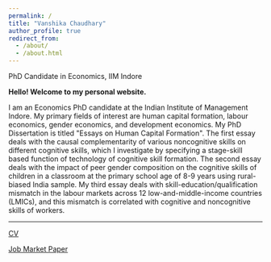 ```yaml
---
permalink: /
title: "Vanshika Chaudhary"
author_profile: true
redirect_from: 
  - /about/
  - /about.html
---
```

PhD Candidate in Economics, IIM Indore


**Hello! Welcome to my personal website.**

I am an Economics PhD candidate at the Indian Institute of Management Indore. My primary fields of interest are human capital formation, labour economics, gender economics, and development economics. My PhD Dissertation is titled "Essays on Human Capital Formation". The first essay deals with the causal complementarity of various noncognitive skills on different cognitive skills, which I investigate by specifying a stage-skill based function of technology of cognitive skill formation. The second essay deals with the impact of peer gender composition on the cognitive skills of children in a classroom at the primary school age of 8-9 years using rural-biased India sample. My third essay deals with skill-education/qualification mismatch in the labour markets across 12 low-and-middle-income countries (LMICs), and this mismatch is correlated with cognitive and noncognitive skills of workers.

------

[CV](https://www.dropbox.com/scl/fi/7bgglysiiyqylmlut308n/Vanshika_CV_15-11-24.pdf?rlkey=vp5utb5s1u3totge7efsgiulj&st=kkhpr7y3&dl=0)

[Job Market Paper](https://www.dropbox.com/scl/fi/ahpl4xyzvsym4e76zigvk/Peer-Gender-Effect_Vanshika_JMP.pdf?rlkey=qeyqvrl6gjienk4fsus358wu7&st=edp6g0mj&dl=0)
